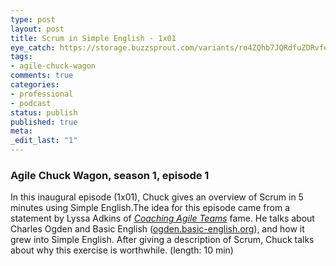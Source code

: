 ```yaml
---
type: post
layout: post
title: Scrum in Simple English - 1x01
eye_catch: https://storage.buzzsprout.com/variants/ro4ZQhb7JQRdfuZDRvfeKg26/8d66eb17bb7d02ca4856ab443a78f2148cafbb129f58a3c81282007c6fe24ff2?.jpg
tags:
- agile-chuck-wagon
comments: true
categories:
- professional
- podcast
status: publish
published: true
meta:
_edit_last: "1"
---
```


### Agile Chuck Wagon, season 1, episode 1

In this inaugural episode (1x01), Chuck gives an overview of Scrum in 5 minutes using Simple English.The idea for this episode came from a statement by Lyssa Adkins of [_Coaching Agile Teams_](http://www.coachingagileteams.com/) fame. He talks about Charles Ogden and Basic English ([ogden.basic-english.org](/agilechuckwagon/episode/update/id/ogden.basic-english.org)), and how it grew into Simple English. After giving a description of Scrum, Chuck talks about why this exercise is worthwhile. (length: 10 min)
